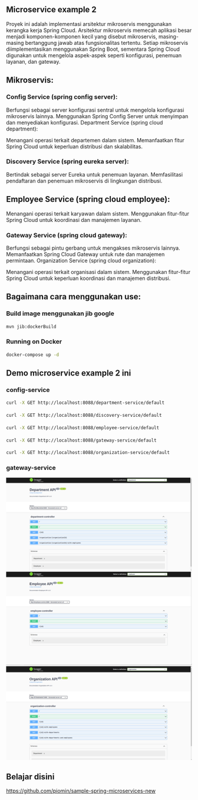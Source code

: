 ## Microservice example 2

Proyek ini adalah implementasi arsitektur mikroservis menggunakan kerangka kerja Spring Cloud. Arsitektur mikroservis memecah aplikasi besar menjadi komponen-komponen kecil yang disebut mikroservis, masing-masing bertanggung jawab atas fungsionalitas tertentu. Setiap mikroservis diimplementasikan menggunakan Spring Boot, sementara Spring Cloud digunakan untuk mengelola aspek-aspek seperti konfigurasi, penemuan layanan, dan gateway.

## Mikroservis:

### Config Service (spring config server):

Berfungsi sebagai server konfigurasi sentral untuk mengelola konfigurasi mikroservis lainnya.
Menggunakan Spring Config Server untuk menyimpan dan menyediakan konfigurasi.
Department Service (spring cloud department):

Menangani operasi terkait departemen dalam sistem.
Memanfaatkan fitur Spring Cloud untuk keperluan distribusi dan skalabilitas.

### Discovery Service (spring eureka server):

Bertindak sebagai server Eureka untuk penemuan layanan.
Memfasilitasi pendaftaran dan penemuan mikroservis di lingkungan distribusi.

## Employee Service (spring cloud employee):

Menangani operasi terkait karyawan dalam sistem.
Menggunakan fitur-fitur Spring Cloud untuk koordinasi dan manajemen layanan.

### Gateway Service (spring cloud gateway):

Berfungsi sebagai pintu gerbang untuk mengakses mikroservis lainnya.
Memanfaatkan Spring Cloud Gateway untuk rute dan manajemen permintaan.
Organization Service (spring cloud organization):

Menangani operasi terkait organisasi dalam sistem.
Menggunakan fitur-fitur Spring Cloud untuk keperluan koordinasi dan manajemen distribusi.

## Bagaimana cara menggunakan use:

### Build image menggunakan jib google

```sh
mvn jib:dockerBuild
```

### Running on Docker

```sh
docker-compose up -d
```

## Demo microservice example 2 ini

### config-service

```sh
curl -X GET http://localhost:8088/department-service/default

curl -X GET http://localhost:8088/discovery-service/default

curl -X GET http://localhost:8088/employee-service/default

curl -X GET http://localhost:8088/gateway-service/default

curl -X GET http://localhost:8088/organization-service/default

```

### gateway-service

![Departement](/images/department.png)
![Employee](/images/employee.png)
![Organization](/images/organization.png)

## Belajar disini

https://github.com/piomin/sample-spring-microservices-new
